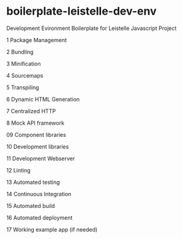 # boilerplate-leistelle-dev-env
Development Evironment Boilerplate for Leistelle Javascript Project 

1 Package Management

2 Bundling 

3 Minification

4 Sourcemaps

5 Transpiling

6 Dynamic HTML Generation

7 Centralized HTTP

8 Mock API framework

09 Component libraries

10 Development libraries

11 Development Webserver

12 Linting

13 Automated testing

14 Continuous Integration

15 Automated build

16 Automated deployment

17 Working example app (if needed)
